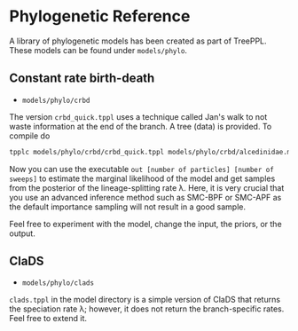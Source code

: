 # Phylogenetic Reference

A library of phylogenetic models has been created as part of TreePPL.  These models can be found under `models/phylo`.

## Constant rate birth-death

- `models/phylo/crbd`

The version `crbd_quick.tppl` uses a technique called Jan's walk to not waste information at the end of the branch.  A tree (data) is provided.  To compile do

```bash
tpplc models/phylo/crbd/crbd_quick.tppl models/phylo/crbd/alcedinidae.mc -m smc-bpf out.mc && mi compile out.mc
```

Now you can use the executable `out [number of particles] [number of sweeps]` to estimate the marginal likelihood of the model and get samples from the posterior of the lineage-splitting rate λ.  Here, it is very crucial that you use an advanced inference method such as SMC-BPF or SMC-APF as the default importance sampling will not result in a good sample.

Feel free to experiment with the model, change the input, the priors, or the output.

## ClaDS

- `models/phylo/clads`

`clads.tppl` in the model directory is a simple version of ClaDS that returns the speciation rate λ; however, it does not return the branch-specific rates.  Feel free to extend it.